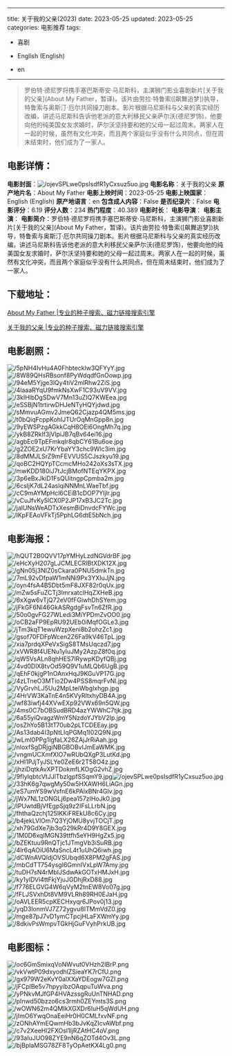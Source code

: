 
---
title: 关于我的父亲(2023)
date: 2023-05-25
updated: 2023-05-25
categories: 电影推荐
tags:
- 喜剧

- English (English)
- en
---


> 罗伯特·德尼罗将携手塞巴斯蒂安·马尼斯科，主演狮门影业喜剧新片[关于我的父亲](About My Father，暂译)。该片由劳拉·特鲁索([飙舞追梦])执导，特鲁索与奥斯汀·厄尔共同操刀剧本。影片根据马尼斯科与父亲的真实经历改编，讲述马尼斯科告诉他老派的意大利移民父亲萨尔沃(德尼罗饰)，他要向他的纯美国女友求婚时，萨尔沃坚持要和她的父母一起过周末。两家人在一起的时候，虽然有文化冲突，而且两个家庭似乎没有什么共同点，但在周末结束时，他们成为了一家人。

## **电影详情**：

**电影封面**：<img src="https://image.tmdb.org/t/p/w200/ojevSPLwe0psIsdfR1yCxsuz5uo.jpg" alt="/ojevSPLwe0psIsdfR1yCxsuz5uo.jpg" title="/ojevSPLwe0psIsdfR1yCxsuz5uo.jpg">
**电影名称**：关于我的父亲
**原产地片名**：About My Father
**电影上映时间**：2023-05-25
**电影上映国家**：English (English)
**原产地语言**：en
**包含成人内容**：False
**是否纪录片**：False
**电影评分**：6.19
**评分人数**：234
**热门程度**：40.389
**电影时长**：
**电影导演**：
**电影主演**：
**电影简介**：罗伯特·德尼罗将携手塞巴斯蒂安·马尼斯科，主演狮门影业喜剧新片[关于我的父亲](About My Father，暂译)。该片由劳拉·特鲁索([飙舞追梦])执导，特鲁索与奥斯汀·厄尔共同操刀剧本。影片根据马尼斯科与父亲的真实经历改编，讲述马尼斯科告诉他老派的意大利移民父亲萨尔沃(德尼罗饰)，他要向他的纯美国女友求婚时，萨尔沃坚持要和她的父母一起过周末。两家人在一起的时候，虽然有文化冲突，而且两个家庭似乎没有什么共同点，但在周末结束时，他们成为了一家人。

## **下载地址**：
[About My Father |专业的种子搜索、磁力链接搜索引擎](https://movie.amd794.com:2083/?search=About%20My%20Father&ordering=&mode=match_phrase&page_size=10&page=1)

[关于我的父亲 |专业的种子搜索、磁力链接搜索引擎](https://movie.amd794.com:2083/?search=%E5%85%B3%E4%BA%8E%E6%88%91%E7%9A%84%E7%88%B6%E4%BA%B2&ordering=&mode=match_phrase&page_size=10&page=1)
 

## **电影剧照**：
<img src="https://image.tmdb.org/t/p/original/5pNH4IvHu4A0Fhbtecklw3QFYyY.jpg" alt="/5pNH4IvHu4A0Fhbtecklw3QFYyY.jpg" title="/5pNH4IvHu4A0Fhbtecklw3QFYyY.jpg"><img src="https://image.tmdb.org/t/p/original/8W89QHsRBsonf8PyWdqdfGnOowp.jpg" alt="/8W89QHsRBsonf8PyWdqdfGnOowp.jpg" title="/8W89QHsRBsonf8PyWdqdfGnOowp.jpg"><img src="https://image.tmdb.org/t/p/original/94eM5Yjge3lQy4tiV2mlRhw2ZiS.jpg" alt="/94eM5Yjge3lQy4tiV2mlRhw2ZiS.jpg" title="/94eM5Yjge3lQy4tiV2mlRhw2ZiS.jpg"><img src="https://image.tmdb.org/t/p/original/4laaaRYqU9fmkNsXwF1C93uV9VV.jpg" alt="/4laaaRYqU9fmkNsXwF1C93uV9VV.jpg" title="/4laaaRYqU9fmkNsXwF1C93uV9VV.jpg"><img src="https://image.tmdb.org/t/p/original/3kIHlbDgSDwV7Mn13uZIQ7KWEea.jpg" alt="/3kIHlbDgSDwV7Mn13uZIQ7KWEea.jpg" title="/3kIHlbDgSDwV7Mn13uZIQ7KWEea.jpg"><img src="https://image.tmdb.org/t/p/original/eSSBjN1trtirwDHJeNTyHQYjdwd.jpg" alt="/eSSBjN1trtirwDHJeNTyHQYjdwd.jpg" title="/eSSBjN1trtirwDHJeNTyHQYjdwd.jpg"><img src="https://image.tmdb.org/t/p/original/sMmvuAGmv2JmeQ62Cjazp4QM5ms.jpg" alt="/sMmvuAGmv2JmeQ62Cjazp4QM5ms.jpg" title="/sMmvuAGmv2JmeQ62Cjazp4QM5ms.jpg"><img src="https://image.tmdb.org/t/p/original/t0bQiqFcppKohlJTUrOqMnGpp8n.jpg" alt="/t0bQiqFcppKohlJTUrOqMnGpp8n.jpg" title="/t0bQiqFcppKohlJTUrOqMnGpp8n.jpg"><img src="https://image.tmdb.org/t/p/original/9yEWSPzgAGkkCqH8OEi6OngMh7q.jpg" alt="/9yEWSPzgAGkkCqH8OEi6OngMh7q.jpg" title="/9yEWSPzgAGkkCqH8OEi6OngMh7q.jpg"><img src="https://image.tmdb.org/t/p/original/ykB8ZRklf3jVlpiJB7qBv64ei16.jpg" alt="/ykB8ZRklf3jVlpiJB7qBv64ei16.jpg" title="/ykB8ZRklf3jVlpiJB7qBv64ei16.jpg"><img src="https://image.tmdb.org/t/p/original/agbEc9TpEFmkqIr8qbCY61Bu6oe.jpg" alt="/agbEc9TpEFmkqIr8qbCY61Bu6oe.jpg" title="/agbEc9TpEFmkqIr8qbCY61Bu6oe.jpg"><img src="https://image.tmdb.org/t/p/original/g2ZOE2xU7KrYbaYY3chc9Wlc3im.jpg" alt="/g2ZOE2xU7KrYbaYY3chc9Wlc3im.jpg" title="/g2ZOE2xU7KrYbaYY3chc9Wlc3im.jpg"><img src="https://image.tmdb.org/t/p/original/8dMMJLSrZ9mFEVVUS5CJszkyu19.jpg" alt="/8dMMJLSrZ9mFEVVUS5CJszkyu19.jpg" title="/8dMMJLSrZ9mFEVVUS5CJszkyu19.jpg"><img src="https://image.tmdb.org/t/p/original/qoBC2HQYpTCcmcMHo242oXs3sTX.jpg" alt="/qoBC2HQYpTCcmcMHo242oXs3sTX.jpg" title="/qoBC2HQYpTCcmcMHo242oXs3sTX.jpg"><img src="https://image.tmdb.org/t/p/original/mwKDD180iJ7tJcjBMofNTEqYKPX.jpg" alt="/mwKDD180iJ7tJcjBMofNTEqYKPX.jpg" title="/mwKDD180iJ7tJcjBMofNTEqYKPX.jpg"><img src="https://image.tmdb.org/t/p/original/3p6eBxJkiD1FsQUitngpCpmba2m.jpg" alt="/3p6eBxJkiD1FsQUitngpCpmba2m.jpg" title="/3p6eBxJkiD1FsQUitngpCpmba2m.jpg"><img src="https://image.tmdb.org/t/p/original/6csIjK7dL24aslqiNNMnLWaeTbf.jpg" alt="/6csIjK7dL24aslqiNNMnLWaeTbf.jpg" title="/6csIjK7dL24aslqiNNMnLWaeTbf.jpg"><img src="https://image.tmdb.org/t/p/original/cC9mAYMpHcl6CEiB1cDOP7Yljlr.jpg" alt="/cC9mAYMpHcl6CEiB1cDOP7Yljlr.jpg" title="/cC9mAYMpHcl6CEiB1cDOP7Yljlr.jpg"><img src="https://image.tmdb.org/t/p/original/vCuJfvKy5lCX0P2JP17xB3JC2Tc.jpg" alt="/vCuJfvKy5lCX0P2JP17xB3JC2Tc.jpg" title="/vCuJfvKy5lCX0P2JP17xB3JC2Tc.jpg"><img src="https://image.tmdb.org/t/p/original/jaIUNsWeADTxXesmBiDnvdcFYWc.jpg" alt="/jaIUNsWeADTxXesmBiDnvdcFYWc.jpg" title="/jaIUNsWeADTxXesmBiDnvdcFYWc.jpg"><img src="https://image.tmdb.org/t/p/original/lKpFEAoVFkTj5PphLG6dtE5bNch.jpg" alt="/lKpFEAoVFkTj5PphLG6dtE5bNch.jpg" title="/lKpFEAoVFkTj5PphLG6dtE5bNch.jpg">

## **电影海报**：
<img src="https://image.tmdb.org/t/p/original/hQUT2B0QVV17pYMHyLzdNGVdrBF.jpg" alt="/hQUT2B0QVV17pYMHyLzdNGVdrBF.jpg" title="/hQUT2B0QVV17pYMHyLzdNGVdrBF.jpg"><img src="https://image.tmdb.org/t/p/original/eHcXyH207gLJCMLECRlBtXDK12X.jpg" alt="/eHcXyH207gLJCMLECRlBtXDK12X.jpg" title="/eHcXyH207gLJCMLECRlBtXDK12X.jpg"><img src="https://image.tmdb.org/t/p/original/gNn05j3NIZ0sCkara0PNU5dmkTn.jpg" alt="/gNn05j3NIZ0sCkara0PNU5dmkTn.jpg" title="/gNn05j3NIZ0sCkara0PNU5dmkTn.jpg"><img src="https://image.tmdb.org/t/p/original/7mL92vDfpaW1mNNi9Px3YXIuJjN.jpg" alt="/7mL92vDfpaW1mNNi9Px3YXIuJjN.jpg" title="/7mL92vDfpaW1mNNi9Px3YXIuJjN.jpg"><img src="https://image.tmdb.org/t/p/original/oyn4fsA4B5Dbt5mF8JXF82r0qUx.jpg" alt="/oyn4fsA4B5Dbt5mF8JXF82r0qUx.jpg" title="/oyn4fsA4B5Dbt5mF8JXF82r0qUx.jpg"><img src="https://image.tmdb.org/t/p/original/mZw5sFuZCTj3ImrxatcIHqZXHeB.jpg" alt="/mZw5sFuZCTj3ImrxatcIHqZXHeB.jpg" title="/mZw5sFuZCTj3ImrxatcIHqZXHeB.jpg"><img src="https://image.tmdb.org/t/p/original/6xXgw6vTjQ72eV0fFGiwhDhSYem.jpg" alt="/6xXgw6vTjQ72eV0fFGiwhDhSYem.jpg" title="/6xXgw6vTjQ72eV0fFGiwhDhSYem.jpg"><img src="https://image.tmdb.org/t/p/original/jFkGF6Nl46GkASRgdgFsvTn6ZfR.jpg" alt="/jFkGF6Nl46GkASRgdgFsvTn6ZfR.jpg" title="/jFkGF6Nl46GkASRgdgFsvTn6ZfR.jpg"><img src="https://image.tmdb.org/t/p/original/50o0gvFG27WLedi3MiYPDmZvOO0.jpg" alt="/50o0gvFG27WLedi3MiYPDmZvOO0.jpg" title="/50o0gvFG27WLedi3MiYPDmZvOO0.jpg"><img src="https://image.tmdb.org/t/p/original/oCB2aFP9EpRU92UEb0iMqfOGLe3.jpg" alt="/oCB2aFP9EpRU92UEb0iMqfOGLe3.jpg" title="/oCB2aFP9EpRU92UEb0iMqfOGLe3.jpg"><img src="https://image.tmdb.org/t/p/original/jTm3kqT1ewuWzpXeni8b2ohzZc1.jpg" alt="/jTm3kqT1ewuWzpXeni8b2ohzZc1.jpg" title="/jTm3kqT1ewuWzpXeni8b2ohzZc1.jpg"><img src="https://image.tmdb.org/t/p/original/gsof70FDFpWcen2Z6Fa9kV46TpL.jpg" alt="/gsof70FDFpWcen2Z6Fa9kV46TpL.jpg" title="/gsof70FDFpWcen2Z6Fa9kV46TpL.jpg"><img src="https://image.tmdb.org/t/p/original/xia7prdqXPeVxSigS8TMsUqczd7.jpg" alt="/xia7prdqXPeVxSigS8TMsUqczd7.jpg" title="/xia7prdqXPeVxSigS8TMsUqczd7.jpg"><img src="https://image.tmdb.org/t/p/original/xVWR8f4UENu1yIuJMy2AzpZ8f0q.jpg" alt="/xVWR8f4UENu1yIuJMy2AzpZ8f0q.jpg" title="/xVWR8f4UENu1yIuJMy2AzpZ8f0q.jpg"><img src="https://image.tmdb.org/t/p/original/qW5VsALn8qhHES7lRywpKDyfQBj.jpg" alt="/qW5VsALn8qhHES7lRywpKDyfQBj.jpg" title="/qW5VsALn8qhHES7lRywpKDyfQBj.jpg"><img src="https://image.tmdb.org/t/p/original/4vd0DlX8tvOd59Q9V1uMLQb6UgB.jpg" alt="/4vd0DlX8tvOd59Q9V1uMLQb6UgB.jpg" title="/4vd0DlX8tvOd59Q9V1uMLQb6UgB.jpg"><img src="https://image.tmdb.org/t/p/original/qEhF0kjgP1nOAnxHqJ9KGuVP17G.jpg" alt="/qEhF0kjgP1nOAnxHqJ9KGuVP17G.jpg" title="/qEhF0kjgP1nOAnxHqJ9KGuVP17G.jpg"><img src="https://image.tmdb.org/t/p/original/4zLTneO3MTio2Dw4PSS8mqrFvNl.jpg" alt="/4zLTneO3MTio2Dw4PSS8mqrFvNl.jpg" title="/4zLTneO3MTio2Dw4PSS8mqrFvNl.jpg"><img src="https://image.tmdb.org/t/p/original/VyGrvhLJ5Uu2MpLteiWbglxhgp.jpg" alt="/VyGrvhLJ5Uu2MpLteiWbglxhgp.jpg" title="/VyGrvhLJ5Uu2MpLteiWbglxhgp.jpg"><img src="https://image.tmdb.org/t/p/original/4HrVW3KaTnE4n5KVyRItxhyDB4A.jpg" alt="/4HrVW3KaTnE4n5KVyRItxhyDB4A.jpg" title="/4HrVW3KaTnE4n5KVyRItxhyDB4A.jpg"><img src="https://image.tmdb.org/t/p/original/wf83iwfj44XVwEXp92VWx69n5QW.jpg" alt="/wf83iwfj44XVwEXp92VWx69n5QW.jpg" title="/wf83iwfj44XVwEXp92VWx69n5QW.jpg"><img src="https://image.tmdb.org/t/p/original/4ms0C7bOBSudBRD4azYWWhC7tjk.jpg" alt="/4ms0C7bOBSudBRD4azYWWhC7tjk.jpg" title="/4ms0C7bOBSudBRD4azYWWhC7tjk.jpg"><img src="https://image.tmdb.org/t/p/original/6a55yiQvagzWmY5NzdoYJYbV2Ip.jpg" alt="/6a55yiQvagzWmY5NzdoYJYbV2Ip.jpg" title="/6a55yiQvagzWmY5NzdoYJYbV2Ip.jpg"><img src="https://image.tmdb.org/t/p/original/osZhYo5B13tT70ub2pLTCDEEay.jpg" alt="/osZhYo5B13tT70ub2pLTCDEEay.jpg" title="/osZhYo5B13tT70ub2pLTCDEEay.jpg"><img src="https://image.tmdb.org/t/p/original/As13dab4I3pNtLIqPGMq1l02Q9N.jpg" alt="/As13dab4I3pNtLIqPGMq1l02Q9N.jpg" title="/As13dab4I3pNtLIqPGMq1l02Q9N.jpg"><img src="https://image.tmdb.org/t/p/original/wLml0PPg1IgfaLX26ZAjJrRiAah.jpg" alt="/wLml0PPg1IgfaLX26ZAjJrRiAah.jpg" title="/wLml0PPg1IgfaLX26ZAjJrRiAah.jpg"><img src="https://image.tmdb.org/t/p/original/nloxfSgDRjgiNBGBOBvlJmEaWMK.jpg" alt="/nloxfSgDRjgiNBGBOBvlJmEaWMK.jpg" title="/nloxfSgDRjgiNBGBOBvlJmEaWMK.jpg"><img src="https://image.tmdb.org/t/p/original/vngmUCXmfXlO7wRUbQXgP3LutKd.jpg" alt="/vngmUCXmfXlO7wRUbQXgP3LutKd.jpg" title="/vngmUCXmfXlO7wRUbQXgP3LutKd.jpg"><img src="https://image.tmdb.org/t/p/original/xHI1PJjTyJSLYe0ZeE6r2T58O4z.jpg" alt="/xHI1PJjTyJSLYe0ZeE6r2T58O4z.jpg" title="/xHI1PJjTyJSLYe0ZeE6r2T58O4z.jpg"><img src="https://image.tmdb.org/t/p/original/jhziDqtkAvXPTDokmfLKOgG2vhZ.jpg" alt="/jhziDqtkAvXPTDokmfLKOgG2vhZ.jpg" title="/jhziDqtkAvXPTDokmfLKOgG2vhZ.jpg"><img src="https://image.tmdb.org/t/p/original/9fIylqbtcVtJJlTbzlgpfSSqmY9.jpg" alt="/9fIylqbtcVtJJlTbzlgpfSSqmY9.jpg" title="/9fIylqbtcVtJJlTbzlgpfSSqmY9.jpg"><img src="https://image.tmdb.org/t/p/original/ojevSPLwe0psIsdfR1yCxsuz5uo.jpg" alt="/ojevSPLwe0psIsdfR1yCxsuz5uo.jpg" title="/ojevSPLwe0psIsdfR1yCxsuz5uo.jpg"><img src="https://image.tmdb.org/t/p/original/33hK6g7qwgMy50w5HXAWH6LiAGn.jpg" alt="/33hK6g7qwgMy50w5HXAWH6LiAGn.jpg" title="/33hK6g7qwgMy50w5HXAWH6LiAGn.jpg"><img src="https://image.tmdb.org/t/p/original/eS7umYS9wVsfnE6kPAlxBNr4Glv.jpg" alt="/eS7umYS9wVsfnE6kPAlxBNr4Glv.jpg" title="/eS7umYS9wVsfnE6kPAlxBNr4Glv.jpg"><img src="https://image.tmdb.org/t/p/original/jWx7NL1zONGLj6pea157zIHoJk0.jpg" alt="/jWx7NL1zONGLj6pea157zIHoJk0.jpg" title="/jWx7NL1zONGLj6pea157zIHoJk0.jpg"><img src="https://image.tmdb.org/t/p/original/lPUwtdBjVfEgpSjq9z2IFsLLrbN.jpg" alt="/lPUwtdBjVfEgpSjq9z2IFsLLrbN.jpg" title="/lPUwtdBjVfEgpSjq9z2IFsLLrbN.jpg"><img src="https://image.tmdb.org/t/p/original/fhthaQzchj125IKKiFREkU8c6Cy.jpg" alt="/fhthaQzchj125IKKiFREkU8c6Cy.jpg" title="/fhthaQzchj125IKKiFREkU8c6Cy.jpg"><img src="https://image.tmdb.org/t/p/original/b4jekLVlOm7Q3YjOMU8yvjTOCjT.jpg" alt="/b4jekLVlOm7Q3YjOMU8yvjTOCjT.jpg" title="/b4jekLVlOm7Q3YjOMU8yvjTOCjT.jpg"><img src="https://image.tmdb.org/t/p/original/xh79GdXe7jb3qG29kRr4D9Y8GEX.jpg" alt="/xh79GdXe7jb3qG29kRr4D9Y8GEX.jpg" title="/xh79GdXe7jb3qG29kRr4D9Y8GEX.jpg"><img src="https://image.tmdb.org/t/p/original/1M0D6xqIMGN39ttfh5eYH9HgZx5.jpg" alt="/1M0D6xqIMGN39ttfh5eYH9HgZx5.jpg" title="/1M0D6xqIMGN39ttfh5eYH9HgZx5.jpg"><img src="https://image.tmdb.org/t/p/original/bZEKtuu9RnQTjc1JTmgVb3iSuRB.jpg" alt="/bZEKtuu9RnQTjc1JTmgVb3iSuRB.jpg" title="/bZEKtuu9RnQTjc1JTmgVb3iSuRB.jpg"><img src="https://image.tmdb.org/t/p/original/4lr6qAOiU6MaSncL4t1uUhQ6iwh.jpg" alt="/4lr6qAOiU6MaSncL4t1uUhQ6iwh.jpg" title="/4lr6qAOiU6MaSncL4t1uUhQ6iwh.jpg"><img src="https://image.tmdb.org/t/p/original/dCWnAVQIdjOVSUbqd6X8PM2gFAS.jpg" alt="/dCWnAVQIdjOVSUbqd6X8PM2gFAS.jpg" title="/dCWnAVQIdjOVSUbqd6X8PM2gFAS.jpg"><img src="https://image.tmdb.org/t/p/original/mbCdTT754ysgI6GmnIVxLpW7Amy.jpg" alt="/mbCdTT754ysgI6GmnIVxLpW7Amy.jpg" title="/mbCdTT754ysgI6GmnIVxLpW7Amy.jpg"><img src="https://image.tmdb.org/t/p/original/tuDH7sN4rMbIJSdwAkGOTxHMJxH.jpg" alt="/tuDH7sN4rMbIJSdwAkGOTxHMJxH.jpg" title="/tuDH7sN4rMbIJSdwAkGOTxHMJxH.jpg"><img src="https://image.tmdb.org/t/p/original/ky1ylDVi4ttFkjYjuJGDhjRxD88.jpg" alt="/ky1ylDVi4ttFkjYjuJGDhjRxD88.jpg" title="/ky1ylDVi4ttFkjYjuJGDhjRxD88.jpg"><img src="https://image.tmdb.org/t/p/original/f776ELGVG4W6qVyM2tnEW8Vo07g.jpg" alt="/f776ELGVG4W6qVyM2tnEW8Vo07g.jpg" title="/f776ELGVG4W6qVyM2tnEW8Vo07g.jpg"><img src="https://image.tmdb.org/t/p/original/fFLJSVxhDt8VM9VLRh89RH0EJaH.jpg" alt="/fFLJSVxhDt8VM9VLRh89RH0EJaH.jpg" title="/fFLJSVxhDt8VM9VLRh89RH0EJaH.jpg"><img src="https://image.tmdb.org/t/p/original/oAVLEER5cpKECHxyqr6JPov0j13.jpg" alt="/oAVLEER5cpKECHxyqr6JPov0j13.jpg" title="/oAVLEER5cpKECHxyqr6JPov0j13.jpg"><img src="https://image.tmdb.org/t/p/original/yqD3lonmVJ7Z72ygvu8ITMmVdZ0.jpg" alt="/yqD3lonmVJ7Z72ygvu8ITMmVdZ0.jpg" title="/yqD3lonmVJ7Z72ygvu8ITMmVdZ0.jpg"><img src="https://image.tmdb.org/t/p/original/mge87pJ7vD1ymCTpcjHLaFXWmYy.jpg" alt="/mge87pJ7vD1ymCTpcjHLaFXWmYy.jpg" title="/mge87pJ7vD1ymCTpcjHLaFXWmYy.jpg"><img src="https://image.tmdb.org/t/p/original/8dkivPsWmpvTGkHjGuFVyhPrkUB.jpg" alt="/8dkivPsWmpvTGkHjGuFVyhPrkUB.jpg" title="/8dkivPsWmpvTGkHjGuFVyhPrkUB.jpg">

## **电影图标**：
<img src="https://image.tmdb.org/t/p/original/oc6GmSmixqVoNWvut0VHzh2IBrP.png" alt="/oc6GmSmixqVoNWvut0VHzh2IBrP.png" title="/oc6GmSmixqVoNWvut0VHzh2IBrP.png"><img src="https://image.tmdb.org/t/p/original/vkVwtP09dxyodhlZSieaYK7rCfU.png" alt="/vkVwtP09dxyodhlZSieaYK7rCfU.png" title="/vkVwtP09dxyodhlZSieaYK7rCfU.png"><img src="https://image.tmdb.org/t/p/original/gx979W2eKvY0alXXaYDEogw7GZI.png" alt="/gx979W2eKvY0alXXaYDEogw7GZI.png" title="/gx979W2eKvY0alXXaYDEogw7GZI.png"><img src="https://image.tmdb.org/t/p/original/jFCplBe5v7hpyyibzOAqpuTuWva.png" alt="/jFCplBe5v7hpyyibzOAqpuTuWva.png" title="/jFCplBe5v7hpyyibzOAqpuTuWva.png"><img src="https://image.tmdb.org/t/p/original/yPNkvMJfGP4HVAzssgRuUnTNHAD.png" alt="/yPNkvMJfGP4HVAzssgRuUnTNHAD.png" title="/yPNkvMJfGP4HVAzssgRuUnTNHAD.png"><img src="https://image.tmdb.org/t/p/original/pInwd50bzzo6cs3rmh0ZEYmts3S.png" alt="/pInwd50bzzo6cs3rmh0ZEYmts3S.png" title="/pInwd50bzzo6cs3rmh0ZEYmts3S.png"><img src="https://image.tmdb.org/t/p/original/wOWN62m4QMIkXGXDr6IuH5qWdUH.png" alt="/wOWN62m4QMIkXGXDr6IuH5qWdUH.png" title="/wOWN62m4QMIkXGXDr6IuH5qWdUH.png"><img src="https://image.tmdb.org/t/p/original/jImO6YwqOnaEeiHr0H0CMLfxvNF.png" alt="/jImO6YwqOnaEeiHr0H0CMLfxvNF.png" title="/jImO6YwqOnaEeiHr0H0CMLfxvNF.png"><img src="https://image.tmdb.org/t/p/original/zONhAYmEQwmHb3bJvKqZIcvAWbf.png" alt="/zONhAYmEQwmHb3bJvKqZIcvAWbf.png" title="/zONhAYmEQwmHb3bJvKqZIcvAWbf.png"><img src="https://image.tmdb.org/t/p/original/c7v2XeeHl2FXOsl1ljRZAtHC4oV.png" alt="/c7v2XeeHl2FXOsl1ljRZAtHC4oV.png" title="/c7v2XeeHl2FXOsl1ljRZAtHC4oV.png"><img src="https://image.tmdb.org/t/p/original/93aluJUO98ZYE9nN6qZOTd4Ov3L.png" alt="/93aluJUO98ZYE9nN6qZOTd4Ov3L.png" title="/93aluJUO98ZYE9nN6qZOTd4Ov3L.png"><img src="https://image.tmdb.org/t/p/original/bjBplaMSG78ZF8TyOpAetKX4Lg0.png" alt="/bjBplaMSG78ZF8TyOpAetKX4Lg0.png" title="/bjBplaMSG78ZF8TyOpAetKX4Lg0.png">
